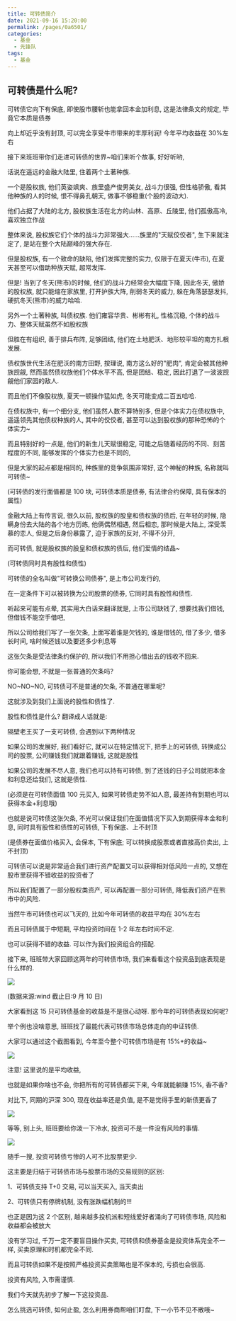 ```yaml
---
title: 可转债简介
date: 2021-09-16 15:20:00
permalink: /pages/0a6501/
categories:
  - 基金
  - 先锋队
tags:
  - 基金
---
```


## 可转债是什么呢?

可转债它向下有保底, 即使股市腰斩也能拿回本金加利息, 这是法律条文的规定, 毕竟它本质是债券

向上却近乎没有封顶, 可以完全享受牛市带来的丰厚利润! 今年平均收益在 30%左右

接下来班班带你们走进可转债的世界~咱们来听个故事, 好好听哟,

话说在遥远的金融大陆里, 住着两个土著种族.

一个是股权族, 他们英姿飒爽、族里盛产俊男美女, 战斗力很强, 但性格骄傲, 看其他种族的人的时候, 恨不得鼻孔朝天, 做事不够稳重(个股的波动大).

他们占据了大陆的北方, 股权族生活在北方的山林、高原、丘陵里, 他们孤傲高冷, 喜欢独立作战

整体来说, 股权族它们个体的战斗力非常强大……族里的"天赋佼佼者", 生下来就注定了, 是站在整个大陆巅峰的强大存在.

但是股权族, 有一个致命的缺陷, 他们发挥完整的实力, 仅限于在夏天(牛市), 在夏天甚至可以借助种族天赋, 超常发挥.

但是! 当到了冬天(熊市)的时候, 他们的战斗力经常会大幅度下降, 因此冬天, 傲娇的股权族, 就只能缩在家族里, 打开护族大阵, 削弱冬天的威力, 躲在角落瑟瑟发抖, 硬抗冬天(熊市)的威力哈哈.

另外一个土著种族, 叫债权族. 他们雍容华贵、彬彬有礼, 性格沉稳, 个体的战斗力、整体天赋虽然不如股权族

但胜在有组织, 善于排兵布阵, 足够团结, 他们在土地肥沃、地形较平坦的南方扎根发展.

债权族世代生活在肥沃的南方田野, 按理说, 南方这么好的"肥肉", 肯定会被其他种族觊觎, 然而虽然债权族他们个体水平不高, 但是团结、稳定, 因此打退了一波波觊觎他们家园的敌人.

而且他们不像股权族, 夏天一顿操作猛如虎, 冬天可能变成二百五哈哈.

在债权族中, 有一个细分支, 他们虽然人数不算特别多, 但是个体实力在债权族中, 遥遥领先其他债权种族的人, 其中的佼佼者, 甚至可以达到股权族的那种恐怖的个体实力~

而且特别好的一点是, 他们的新生儿天赋很稳定, 可能之后随着经历的不同、刻苦程度的不同, 能够发挥的个体实力也是不同的,

但是大家的起点都是相同的, 种族里的竞争氛围非常好, 这个神秘的种族, 名称就叫可转债~

(可转债的发行面值都是 100 块, 可转债本质是债券, 有法律合约保障, 具有保本的属性)

金融大陆上有传言说, 很久以前, 股权族的股皇和债权族的债后, 在年轻的时候, 隐瞒身份去大陆的各个地方历练, 他俩偶然相遇, 然后相恋, 那时候是大陆上, 深受羡慕的恋人, 但是之后身份暴露了, 迫于家族的反对, 不得不分开,

而可转债, 就是股权族的股皇和债权族的债后, 他们爱情的结晶~

(可转债同时具有股性和债性)

可转债的全名叫做"可转换公司债券", 是上市公司发行的,

在一定条件下可以被转换为公司股票的债券, 它同时具有股性和债性.

听起来可能有点晕, 其实用大白话来翻译就是, 上市公司缺钱了, 想要找我们借钱, 但借钱不能空手借吧,

所以公司给我们写了一张欠条, 上面写着谁是欠钱的, 谁是借钱的, 借了多少, 借多长时间, 啥时候还钱以及要还多少利息等

这张欠条是受法律条约保护的, 所以我们不用担心借出去的钱收不回来.

你可能会想, 不就是一张普通的欠条吗?

NO~NO~NO, 可转债可不是普通的欠条, 不普通在哪里呢?

这就涉及到我们上面说的股性和债性了.

股性和债性是什么? 翻译成人话就是:

隔壁老王买了一支可转债, 会遇到以下两种情况

如果公司的发展好, 我们看好它, 就可以在特定情况下, 把手上的可转债, 转换成公司的股票, 公司赚钱我们就跟着赚钱, 这就是股性

如果公司的发展不尽人意, 我们也可以持有可转债, 到了还钱的日子公司就把本金和利息还给我们, 这就是债性.

(必须是在可转债面值 100 元买入, 如果可转债走势不如人意, 最差持有到期也可以获得本金+利息哦)

也就是说可转债这张欠条, 不光可以保证我们在面值情况下买入到期获得本金和利息, 同时具有股性和债性的可转债, 下有保底、上不封顶

(是债券在面值价格买入, 会保本, 下有保底; 可以转换成股票或者直接高价卖出, 上不封顶)

可转债可以说是非常适合我们进行资产配置又可以获得相对低风险一点的, 又想在股市里获得不错收益的投资者了

所以我们配置了一部分股权类资产, 可以再配置一部分可转债, 降低我们资产在熊市中的风险.

当然牛市可转债也可以飞天的, 比如今年可转债的收益平均在 30%左右

而且可转债属于中短期, 平均投资时间在 1-2 年左右时间不定.

也可以获得不错的收益. 可以作为我们投资组合的搭配.

接下来, 班班带大家回顾这两年的可转债市场, 我们来看看这个投资品到底表现是什么样的.

![](../../.vuepress/public/img/fund/607.jpg)

(数据来源:wind 截止日:9 月 10 日)

大家看到这 15 只可转债基金的收益是不是很心动呀. 那今年的可转债表现如何呢?

举个例也没啥意思, 班班找了最能代表可转债市场总体走向的中证转债.

大家可以通过这个截图看到, 今年至今整个可转债市场是有 15%+的收益~

![](../../.vuepress/public/img/fund/608.jpg)

注意! 这里说的是平均收益,

也就是如果你啥也不会, 你把所有的可转债都买下来, 今年就能躺赚 15%, 香不香?

对比下, 同期的沪深 300, 现在收益率还是负值, 是不是觉得手里的新债更香了

![](../../.vuepress/public/img/fund/609.jpg)

等等, 别上头, 班班要给你泼一下冷水, 投资可不是一件没有风险的事情.

![](../../.vuepress/public/img/fund/610.jpg)

随手一搜, 投资可转债亏惨的人可不比股票更少.

这主要是归结于可转债市场与股票市场的交易规则的区别:

1、可转债支持 T+0 交易, 可以当天买入, 当天卖出

2、可转债只有停牌机制, 没有涨跌幅机制的!!!

也正是因为这 2 个区别, 越来越多投机派和短线爱好者涌向了可转债市场, 风险和收益都会被放大

没有学习过, 千万一定不要盲目操作买卖, 可转债和债券基金是投资体系完全不一样, 买卖原理和时机都完全不同.

而且可转债如果不是按照严格投资买卖策略也是不保本的, 亏损也会很高.

投资有风险, 入市需谨慎.

我们今天就先初步了解一下这投资品.

怎么挑选可转债, 如何止盈, 怎么利用券商帮咱们盯盘, 下一小节不见不散哦~
